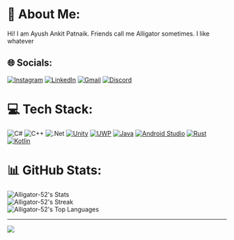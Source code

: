 # 💫 About Me:
Hi! I am Ayush Ankit Patnaik. Friends call me Alligator sometimes. I like whatever


## 🌐 Socials:
[![Instagram](https://img.shields.io/badge/Instagram-%23E4405F.svg?style=for-the-badge&logo=instagram&logoColor=white)](https://instagram.com/arigeta_sama)
[![LinkedIn](https://img.shields.io/badge/LinkedIn-%230077B5.svg?style=for-the-badge&logo=linkedin&logoColor=white)](https://www.linkedin.com/in/ayush-a-patnaik-29191220b/)
[![Gmail](https://img.shields.io/badge/Gmail-%23E4405F.svg?style=for-the-badge&logo=gmail&logoColor=white)](mailto:ayushankitpatnaik99@gmail.com)
[![Discord](https://img.shields.io/badge/Discord-_arigeta_-7289DA.svg?style=for-the-badge&logo=discord&logoColor=white)](https://discord.com/users/_arigeta_)
# 💻 Tech Stack:
![C#](https://img.shields.io/badge/c%23-%23239120.svg?style=for-the-badge&logo=csharp&logoColor=white) ![C++](https://img.shields.io/badge/c++-%2300599C.svg?style=for-the-badge&logo=c%2B%2B&logoColor=white) ![.Net](https://img.shields.io/badge/.NET-5C2D91?style=for-the-badge&logo=.net&logoColor=white) [![Unity](https://img.shields.io/badge/Unity-%23000000.svg?style=for-the-badge&logo=unity&logoColor=white)](https://unity.com/) [![UWP](https://img.shields.io/badge/UWP-%230072C6.svg?style=for-the-badge&logo=windows&logoColor=white)](https://docs.microsoft.com/en-us/windows/uwp/) [![Java](https://img.shields.io/badge/Java-yellow?style=for-the-badge&logo=java&logoColor=White)](https://www.java.com/en/) [![Android Studio](https://img.shields.io/badge/Android_Studio-333333?style=for-the-badge&logo=android-studio&logoColor=green)](https://developer.android.com/studio) [![Rust](https://img.shields.io/badge/Rust-333333?style=for-the-badge&logo=rust&logoColor=orange)](https://www.rust-lang.org/) [![Kotlin](https://img.shields.io/badge/Kotlin-333333?style=for-the-badge&logo=kotlin&logoColor=blue)](https://kotlinlang.org/)


# 📊 GitHub Stats:
![Alligator-52's Stats](https://github-readme-stats.vercel.app/api?username=Alligator-52&theme=vue-dark&show_icons=true&hide_border=true&count_private=true)<br>
![Alligator-52's Streak](https://github-readme-streak-stats.herokuapp.com/?user=Alligator-52&theme=vue-dark&hide_border=true&count_private=true)<br>
![Alligator-52's Top Languages](https://github-readme-stats.vercel.app/api/top-langs/?username=Alligator-52&theme=vue-dark&show_icons=true&hide_border=true&layout=compact&count_private=true&token=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)

---
[![](https://visitcount.itsvg.in/api?id=Alligator-52&icon=0&color=0)](https://visitcount.itsvg.in)

